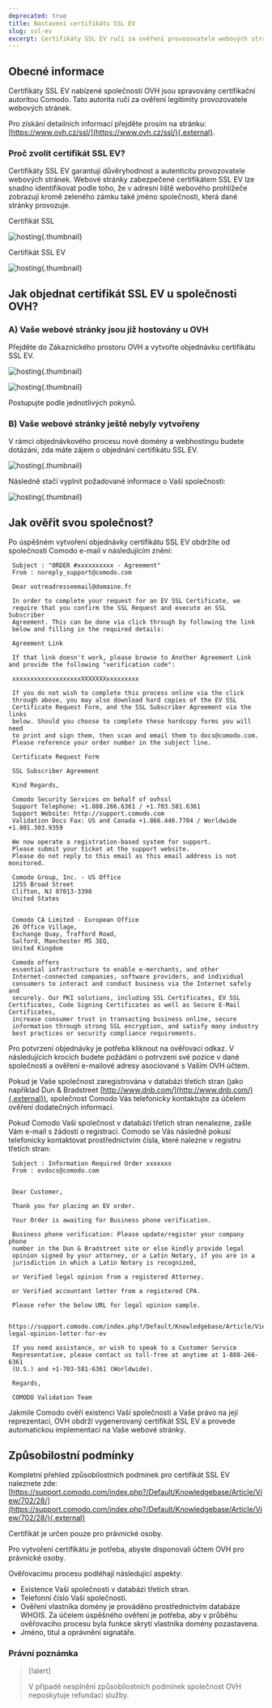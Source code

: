 ```yaml
---
deprecated: true
title: Nastavení certifikátu SSL EV
slug: ssl-ev
excerpt: Certifikáty SSL EV ručí za ověření provozovatele webových stránek a garantují bezpečné prostředí pro provádění online plateb
---
```



## Obecné informace

Certifikáty SSL EV nabízené společností OVH jsou spravovány certifikační autoritou Comodo. Tato autorita ručí za ověření legitimity provozovatele webových stránek.

Pro získání detailních informací přejděte prosím na stránku: [https://www.ovh.cz/ssl/](https://www.ovh.cz/ssl/){.external}.


### Proč zvolit certifikát SSL EV?

Certifikáty SSL EV garantují důvěryhodnost a autenticitu provozovatele webových stránek. Webové stránky zabezpečené certifikátem SSL EV lze snadno identifikovat podle toho, že v adresní liště webového prohlížeče zobrazují kromě zeleného zámku také jméno společnosti, která dané stránky provozuje.

Certifikát SSL


![hosting](images/ssl_non_EV.png){.thumbnail}

Certifikát SSL EV


![hosting](images/ssl_EV.png){.thumbnail}


## Jak objednat certifikát SSL EV u společnosti OVH?

### A) Vaše webové stránky jsou již hostovány u OVH

Přejděte do Zákaznického prostoru OVH a vytvořte objednávku certifikátu SSL EV.


![hosting](images/step1.png){.thumbnail}


![hosting](images/step2.png){.thumbnail}

Postupujte podle jednotlivých pokynů.


### B) Vaše webové stránky ještě nebyly vytvořeny

V rámci objednávkového procesu nové domény a webhostingu budete dotázáni, zda máte zájem o objednání certifikátu SSL EV.


![hosting](images/step3.png){.thumbnail}

Následně stačí vyplnit požadované informace o Vaší společnosti:


![hosting](images/step4.png){.thumbnail}


## Jak ověřit svou společnost?

Po úspěšném vytvoření objednávky certifikátu SSL EV obdržíte od společnosti Comodo e-mail v následujícím znění:

```
 Subject : "ORDER #xxxxxxxxxx - Agreement"
 From : noreply_support@comodo.com
 
 Dear votreadresseemail@domaine.fr
 
 In order to complete your request for an EV SSL Certificate, we
 require that you confirm the SSL Request and execute an SSL Subscriber
 Agreement. This can be done via click through by following the link
 below and filling in the required details:
 
 Agreement Link
 
 If that link doesn't work, please browse to Another Agreement Link and provide the following "verification code":
 
 xxxxxxxxxxxxxxxxxxxXXXXXXXxxxxxxxxx
 
 If you do not wish to complete this process online via the click
 through above, you may also download hard copies of the EV SSL
 Certificate Request Form, and the SSL Subscriber Agreement via the links
 below. Should you choose to complete these hardcopy forms you will need
 to print and sign them, then scan and email them to docs@comodo.com.
 Please reference your order number in the subject line.
 
 Certificate Request Form
 
 SSL Subscriber Agreement
 
 Kind Regards,
 
 Comodo Security Services on behalf of ovhssl
 Support Telephone: +1.888.266.6361 / +1.703.581.6361
 Support Website: http://support.comodo.com
 Validation Docs Fax: US and Canada +1.866.446.7704 / Worldwide +1.801.303.9359
 
 We now operate a registration-based system for support.
 Please submit your ticket at the support website.
 Please do not reply to this email as this email address is not monitored.
 
 Comodo Group, Inc. - US Office
 1255 Broad Street
 Clifton, NJ 07013-3398
 United States
 
 
 Comodo CA Limited - European Office
 26 Office Village,
 Exchange Quay, Trafford Road,
 Salford, Manchester M5 3EQ,
 United Kingdom
 
 Comodo offers
 essential infrastructure to enable e-merchants, and other
 Internet-connected companies, software providers, and individual
 consumers to interact and conduct business via the Internet safely and
 securely. Our PKI solutions, including SSL Certificates, EV SSL Certificates, Code Signing Certificates as well as Secure E-Mail Certificates,
 increase consumer trust in transacting business online, secure
 information through strong SSL encryption, and satisfy many industry
 best practices or security compliance requirements.
```

Pro potvrzení objednávky je potřeba kliknout na ověřovací odkaz. V následujících krocích budete požádáni o potrvzení své pozice v dané společnosti a ověření e-mailové adresy asociované s Vaším OVH účtem.

Pokud je Vaše společnost zaregistrována v databázi třetích stran (jako například Dun & Bradstreet [http://www.dnb.com/](http://www.dnb.com/){.external}), společnost Comodo Vás telefonicky kontaktujte za účelem ověření dodatečných informací.

Pokud Comodo Vaši společnost v databázi třetích stran nenalezne, zašle Vám e-mail s žádostí o registraci. Comodo se Vás následně pokusí telefonicky kontaktovat prostřednictvím čísla, které nalezne v registru třetích stran:

```
 Subject : Information Required Order xxxxxxx
 From : evdocs@comodo.com
 
 
 Dear Customer,
 
 Thank you for placing an EV order.
 
 Your Order is awaiting for Business phone verification.
 
 Business phone verification: Please update/register your company phone
 number in the Dun & Bradstreet site or else kindly provide legal
 opinion signed by your attorney, or a Latin Notary, if you are in a
 jurisdiction in which a Latin Notary is recognized,
 
 or Verified legal opinion from a registered Attorney.
 
 or Verified accountant letter from a registered CPA.
 
 Please refer the below URL for legal opinion sample.
 
 https://support.comodo.com/index.php?/Default/Knowledgebase/Article/View/900/87/sample-legal-opinion-letter-for-ev
 
 If you need assistance, or wish to speak to a Customer Service
 Representative, please contact us toll-free at anytime at 1-888-266-6361
 (U.S.) and +1-703-581-6361 (Worldwide).
 
 Regards,
 
 COMODO Validation Team
```

Jakmile Comodo ověří existenci Vaší společnosti a Vaše právo na její reprezentaci, OVH obdrží vygenerovaný certifikát SSL EV a provede automatickou implementaci na Vaše webové stránky.


## Způsobilostní podmínky

Kompletní přehled způsobilostních podmínek pro certifikát SSL EV naleznete zde: [https://support.comodo.com/index.php?/Default/Knowledgebase/Article/View/702/28/](https://support.comodo.com/index.php?/Default/Knowledgebase/Article/View/702/28/){.external}

Certifikát je určen pouze pro právnické osoby.

Pro vytvoření certifikátu je potřeba, abyste disponovali účtem OVH pro právnické osoby.

Ověřovacímu procesu podléhají následující aspekty:

- Existence Vaší společnosti v databázi třetích stran.
- Telefonní číslo Vaší společnosti.
- Ověření vlastníka domény je prováděno prostřednictvím databáze WHOIS. Za účelem úspěšného ověření je potřeba, aby v průběhu ověřovacího procesu byla funkce skrytí vlastníka domény pozastavena.
- Jméno, titul a oprávnění signatáře.


### Právní poznámka


> [!alert]
>
> V případě nesplnění způsobilostních podmínek společnost OVH neposkytuje refundaci služby.
> 